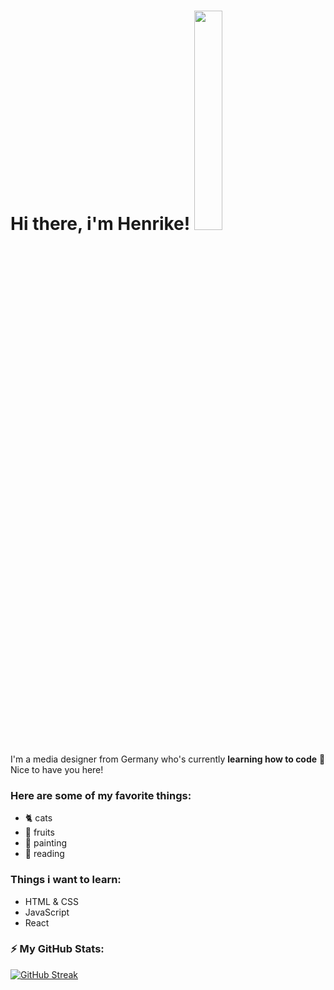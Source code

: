 # Hi there, i'm Henrike! <img src="https://media.giphy.com/media/bcKmIWkUMCjVm/giphy.gif" width=30% height=30%>


I'm a media designer from Germany who's currently **learning how to code** 🌱 Nice to have you here! 

### Here are some of my favorite things: 
- 🐈 cats 
- 🥭 fruits
- 🎨 painting
- 📖 reading

### Things i want to learn:
- HTML & CSS 
- JavaScript 
- React 

### ⚡️ My GitHub Stats: 
[![GitHub Streak](https://streak-stats.demolab.com/?user=HenrikeStahlhut)](https://git.io/streak-stats)
